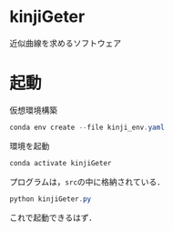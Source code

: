 # kinjiGeter
近似曲線を求めるソフトウェア

# 起動
仮想環境構築
``` PowerShell
conda env create --file kinji_env.yaml
```

環境を起動
``` PowerShell
conda activate kinjiGeter
```

プログラムは，`src`の中に格納されている．
``` PowerShell
python kinjiGeter.py
```

これで起動できるはず．